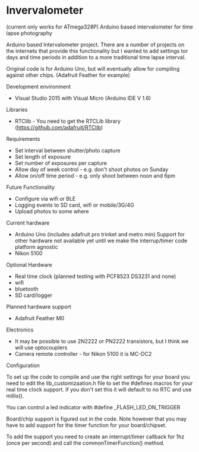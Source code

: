 # Invervalometer
(current only works for ATmega328P)
Arduino based intervalometer for time lapse photography

Arduino based Intervalometer project.  There are a number of projects on the internets that provide this functionality but I wanted to add settings tor days and time periods in addition to a more traditional time lapse interval.

Original code is for Arduino Uno, but will eventually allow for compiling against other chips.  (Adafruit Feather for example)  

Development environment

- Visual Studio 2015 with Visual Micro (Arduino IDE V 1.6)

Libraries

- RTClib - You need to get the RTCLib library (https://github.com/adafruit/RTClib)

Requirements

- Set interval between shutter/photo capture
- Set length of exposure
- Set number of exposures per capture 
- Allow day of week control - e.g. don't shoot photos on Sunday
- Allow on/off time period - e.g. only shoot between noon and 6pm

Future Functionality

- Configure via wifi or BLE
- Logging events to SD card, wifi or mobile/3G/4G
- Upload photos to some where

Current hardware

- Arduino Uno (includes adafruit pro trinket and metro min)  Support for other hardware not available yet until we make the interrup/timer code platform agnostic
- Nikon 5100

Optional Hardware

- Real time clock (planned testing with PCF8523 DS3231 and none)
- wifi
- bluetooth
- SD card/logger

Planned hardware support

- Adafruit Feather M0

Electronics

- It may be possible to use 2N2222 or PN2222 transistors, but I think we will use optocouplers
- Camera remote controller - for Nikon 5100 it is MC-DC2 


Configuration

To set up the code to compile and use the right settings for your board you need to edit the lib_customizaation.h file to set the #defines macros for your real time clock support.  if you don't set this it will default to no RTC and use millis().  

You can control a led indicator with 
#define _FLASH_LED_ON_TRIGGER

Board/chip support is figured out in the code.  Note however that you may have to add support for the timer function for your board/chipset.  

To add the support you need to create an interrupt/timer callback for 1hz (once per second) and call the 
commonTimerFunction() method.
